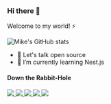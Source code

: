 
### Hi there 👋

Welcome to my world! ⚡

![Mike's GitHub stats](https://github-readme-stats.vercel.app/api?username=123MwanjeMike&count_private=true&show_icons=true)

- 👯 Let's talk open source
- 🌱 I’m currently learning Nest.js

#### Down the Rabbit-Hole

<span align="left">
  <a href="https://www.linkedin.com/in/mike-mwanje-470b15155/">
    <img src="https://img.shields.io/badge/-LinkedIn-0a66c2?style=flat-square&logo=Linkedin&logoColor=white&link=https://www.linkedin.com/in/mike-mwanje-470b15155/" />
  </a>
  <a href="https://www.hackerrank.com/mwanjemike/">
    <img src="https://img.shields.io/badge/-HackerRank-1ba94c?style=flat-square&logo=Hackerrank&logoColor=white&link=https://www.hackerrank.com/mwanjemike" />
  </a>
  <a href="https://app.pluralsight.com/profile/mike-mwanje">
    <img src="https://img.shields.io/badge/-Pluralsight-8a1a45?style=flat-square&logo=Pluralsight&logoColor=white&link=https://app.pluralsight.com/profile/mike-mwanje" />
  </a>
  <a href="https://dev.to/mwanjemike">
    <img src="https://img.shields.io/badge/DEV.to-black" />
  </a>
  <a href="https://github.com/123MwanjeMike/?tab=follow">
    <img src="https://img.shields.io/github/followers/123MwanjeMike?label=Follow&style=social" />
  </a>
</span>

<!--
**123MwanjeMike/123MwanjeMike** is a ✨ _special_ ✨ repository because its `README.md` (this file) appears on your GitHub profile.

Here are some ideas to get you started:

- 🔭 I’m currently working on ...
- 🌱 I’m currently learning ...
- 👯 I’m looking to collaborate on ...
- 🤔 I’m looking for help with ...
- 💬 Ask me about ...
- 📫 How to reach me: ...
- 😄 Pronouns: ...
- ⚡ Fun fact: ...
-->
